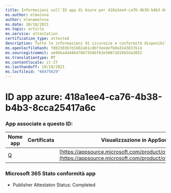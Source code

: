 ```yaml
---
title: Informazioni sull'ID app di Azure per 418a1ee4-ca76-4b38-b4b3-8cca25417a6c
ms.author: elmalova
author: elenamalova
ms.date: 10/18/2021
ms.topic: article
ms.service: attestation
certification_type: attested
description: Tutte le informazioni di sicurezza e conformità disponibili per 418a1ee4-ca76-4b38-b4b3-8cca25417a6c.
ms.openlocfilehash: f802303b7d1602ab1cdbf3eedefb0a3143837614
ms.sourcegitcommit: ae9bbad444b4786735dbf63e50073d10b5da3852
ms.translationtype: MT
ms.contentlocale: it-IT
ms.lasthandoff: 10/19/2021
ms.locfileid: "60475629"
---
```

# <a name="azure-app-id-418a1ee4-ca76-4b38-b4b3-8cca25417a6c"></a>ID app azure: 418a1ee4-ca76-4b38-b4b3-8cca25417a6c


### <a name="apps-associated-with-this-id"></a>App associate a questo ID:
| **Nome app** | **Certificata** | **Visualizzazione in AppSource** |
|--------------|---------------|-----------------------|
| [Q](https://docs.microsoft.com/microsoft-365-app-certification/forward/WA104381433) |  | [https://appsource.microsoft.com/product/office/WA104381433](https://appsource.microsoft.com/product/office/WA104381433) |

### <a name="microsoft-365-app-compliance-status"></a>Microsoft 365 Stato conformità app
- Publisher Attestaton Status: Completed
